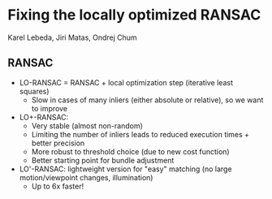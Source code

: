 # Fixing the locally optimized RANSAC
Karel Lebeda, Jiri Matas, Ondrej Chum

## RANSAC
- LO-RANSAC = RANSAC + local optimization step (iterative least squares)
	- Slow in cases of many inliers (either absolute or relative), so we want to improve
- LO+-RANSAC:
	- Very stable (almost non-random)
	- Limiting the number of inliers leads to reduced execution times + better precision
	- More robust to threshold choice (due to new cost function)
	- Better starting point for bundle adjustment
- LO'-RANSAC: lightweight version for "easy" matching (no large motion/viewpoint changes, illumination)
	- Up to 6x faster!